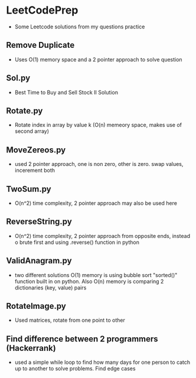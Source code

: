 # LeetCodePrep
- Some Leetcode solutions from my questions practice 
## Remove Duplicate 
- Uses O(1) memory space and a 2 pointer approach to solve question 
## Sol.py 
- Best Time to Buy and Sell Stock II Solution
## Rotate.py
- Rotate index in array by value k (O(n) memeory space, makes use of second array) 
## MoveZereos.py
- used 2 pointer approach, one is non zero, other is zero. swap values, incerement both
## TwoSum.py
- O(n^2) time complexity, 2 pointer approach may also be used here 
## ReverseString.py 
- O(n^2) time complexity, 2 pointer approach from opposite ends, instead o brute first and using .reverse() function in python
## ValidAnagram.py
- two different solutions O(1) memory is using bubble sort "sorted()" function built in on python. Also O(n) memory is comparing 2 dictionaries (key, value) pairs 
## RotateImage.py
- Used matrices, rotate from one point to other 
## Find difference between 2 programmers (Hackerrank) 
- used a simple while loop to find how many days for one person to catch up to another to solve problems. Find edge cases
